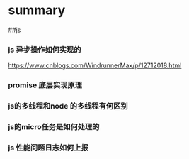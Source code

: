 # summary

##js

### js 异步操作如何实现的
https://www.cnblogs.com/WindrunnerMax/p/12712018.html
### promise 底层实现原理
### js的多线程和node 的多线程有何区别
### js的micro任务是如何处理的
### js 性能问题日志如何上报
